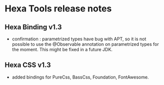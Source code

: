 # Hexa Tools release notes

## Hexa Binding v1.3

- confirmation : parametrized types have bug with APT, so it is not possible to use the @Observable annotation on parametrized types for the moment. This might be fixed in a future JDK.

## Hexa CSS v1.3

- added bindings for PureCss, BassCss, Foundation, FontAwesome.
